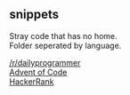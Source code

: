 ## snippets
Stray code that has no home.  
Folder seperated by language.  
  
[/r/dailyprogrammer](https://www.reddit.com/r/dailyprogrammer)  
[Advent of Code](adventofcode.com)  
[HackerRank](https://www.hackerrank.com/)
